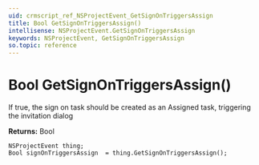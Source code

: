 ```yaml
---
uid: crmscript_ref_NSProjectEvent_GetSignOnTriggersAssign
title: Bool GetSignOnTriggersAssign()
intellisense: NSProjectEvent.GetSignOnTriggersAssign
keywords: NSProjectEvent, GetSignOnTriggersAssign
so.topic: reference
---
```


# Bool GetSignOnTriggersAssign()

If true, the sign on task should be created as an Assigned task, triggering the invitation dialog

**Returns:** Bool

```crmscript
NSProjectEvent thing;
Bool signOnTriggersAssign  = thing.GetSignOnTriggersAssign();
```

